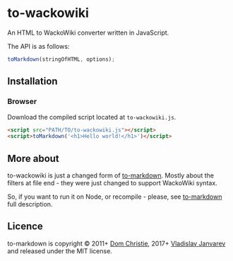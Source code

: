 # to-wackowiki

An HTML to WackoWiki converter written in JavaScript.

The API is as follows:

```js
toMarkdown(stringOfHTML, options);
```

## Installation

### Browser

Download the compiled script located at `to-wackowiki.js`.

```html
<script src="PATH/TO/to-wackowiki.js"></script>
<script>toMarkdown('<h1>Hello world!</h1>')</script>
```

## More about

to-wackowiki is just a changed form of [to-markdown](https://github.com/domchristie/to-markdown). Mostly about the filters at file end - they were just changed to support WackoWiki syntax.

So, if you want to run it on Node, or recompile - please, see [to-markdown](https://github.com/domchristie/to-markdown) full description.

## Licence

to-markdown is copyright &copy; 2011+ [Dom Christie](http://domchristie.co.uk), 2017+ [Vladislav Janvarev](http://janvarev.com) and released under the MIT license.


